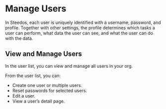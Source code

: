 # Manage Users

In Steedos, each user is uniquely identified with a username, password, and profile. Together with other settings, the profile determines which tasks a user can perform, what data the user can see, and what the user can do with the data.

## View and Manage Users

In the user list, you can view and manage all users in your org.

From the user list, you can:

- Create one user or multiple users.
- Reset passwords for selected users.
- Edit a user.
- View a user’s detail page.

<!-- # 管理用户

管理员添加完部门之后，点击“用户”菜单继续添加部门人员信息。

### 添加/编辑用户

管理员可以手动添加用户，请选择一个部门，在添加人员时可以把人员放置在所属的部门中，设置用户的上级主管和用户状态。当用户状态是“有效”时可正常使用，如需要暂停使用此人员账户时可设置为无效。保存后用户添加完成。

要编辑某个用户信息时，可以进入组织架构，点击选择需要编辑的用户姓名，在弹出的人员信息窗口上点击“编辑”按钮，修改人员的姓名、选择所属部门、指定上级主管等信息。（上级主管的设置与流程设计中的节点属性相关，如果流程的处理人选择的是提交人的上级，那么此处必须配置提交人上级）。

> 系统支持一个用户属于多个部门，其中第一个部门为用户的主部门。

### 邀请用户注册

除了管理员手动添加用户，系统还支持邀请注册，通过链接地址，用户可完成自助注册。

 ![邀请注册](https://console.steedos.cn/api/files/images/etWxtpbHWHPt5wvv4)

### 导入/导出用户

要导入用户，请进入“对象设置-数据导入”，点击“新建”按钮，在弹出的导入窗口上，输入“导入描述”，选择“导入对象-人员”，“导入操作“选择”新增“，并配置“字段映射”，点击“Excel文件”上传，点击“提交”按钮即可。

具体规则如下：

* 选择的数据文件必须为Excel，并且excel中，列的排序必须跟配置的“字段映射”保持一致。
* 部门必须为全路径（例如：上海华炎软件/研发部）。如果部门不存在，则自动创建；
* 导入用户如果不存在，则自动创建; 只有新建的用户支持设置密码；
* 导入用户如果存在，并且已加入当前工作区，则修改用户信息。如果导入已存在的数据，导入操作改为“存在则更新，不存在则新增“；

备注：新增人员账号时，默认是有效账号，如果要对该账户停用的话，取消选择有效即可。

要导出用户，请进入“用户”，点击页面右上角的“导出”按钮。

### 锁定/停用用户

出于数据安全等情况考虑，华炎魔方不允许删除用户，但是可以锁定或停用用户：

* 锁定/解锁：在某些情况下用户账户会被自动锁定，被锁定的账户可能在一定时间内无法登录系统，也可能一直无法登录系统，相关规则取决于管理员给被锁定用户所属简档配置的“密码策略”，详情请参考：[简档及密码策略](/docs/admin/permission_set#%E5%AF%86%E7%A0%81%E7%AD%96%E7%95%A5)。
* 停用/启用：被停用的账户将始终无法登录系统，比如当出现用户离职时，我们可以停用某个用户以禁止其登录系统。被停用的用户管理员可以重新启用他以恢复其账户功能。

### 人员与用户区别

华炎魔方是一个支持多租户的开源系统，使用华炎魔方是可以开发出租户数据完全隔离的云平台产品的，人员指的就是某个租户（或者称为工作区或公司）下的人员信息，而用户指的就是用于登录系统的账户信息。

管理员可以在某个租户（即公司）下新建人员，然后其账户信息会自动同步到平台登录账户中，所以管理员维护的人员都是可以直接登录系统的。 -->
